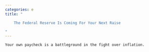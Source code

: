 ```yaml
---
categories: e
title: "

    The Federal Reserve Is Coming For Your Next Raise

"
---
```



    Your own paycheck is a battleground in the fight over inflation.

